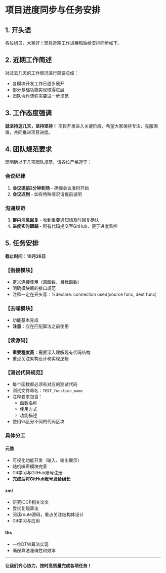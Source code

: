 # 项目进度同步与任务安排

## 1. 开头语

各位组员，大家好！现将近期工作进展和后续安排同步如下。

## 2. 近期工作简述

对过去几天的工作情况进行简要总结：
- 各模块开发工作已逐步展开
- 部分基础功能实现取得进展
- 团队协作流程需要进一步规范

## 3. 工作态度强调

**就坚持这几天，坚持坚持！**
项目开发进入关键阶段，希望大家保持专注，克服困难，共同推进项目进度。

## 4. 团队规范要求

现明确以下几项团队规范，请各位严格遵守：

### 会议纪律
1. **会议提前2分钟到场** - 确保会议准时开始
2. **会议迟到** - 如有特殊情况请提前说明

### 沟通规范
3. **群内消息回复** - 收到重要通知请及时回复确认
4. **进度实时跟踪** - 所有代码提交至GitHub，便于进度监控

## 5. 任务安排

**截止时间：10月26日**

### 【衔接模块】
- 定义连接使用（源函数、目标函数）
- 明确模块间的接口规范
- 注释一定在开头写：%declare: connection used(source func, dest func)

### 【去噪模块】
- 功能基本完成
- **注意**：应在匹配算法之前使用

### 【读源码】
- **重要程度高**：需要深入理解现有代码结构
- 重点关注架构设计和实现逻辑

### 【测试代码规范】
- 每个函数都必须有对应的测试代码
- 测试文件命名：`TEST_function_name`
- 注释要求包含：
  - 函数名称
  - 使用方式
  - 功能描述
- 使用`%%`区分不同的代码区块



### 具体分工

#### 元勋
- 可视化功能开发（输入、输出展示）
- 随机噪声模块完善
- Git学习与GitHub账号注册
- **完成后将GitHub账号发给组长**

#### xml
- 研究ICCP相关论文
- 尝试复现算法
- 阅读route源码，重点关注结构体设计
- Git学习与应用

#### ths
- 一维DTW算法实现
- 确保算法准确性和效率

---

**让我们齐心协力，按时高质量完成各项任务！**